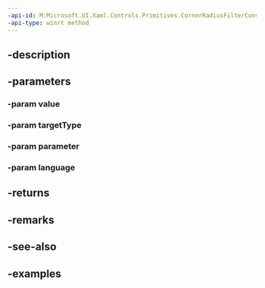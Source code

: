 ```yaml
---
-api-id: M:Microsoft.UI.Xaml.Controls.Primitives.CornerRadiusFilterConverter.Convert(System.Object,Windows.UI.Xaml.Interop.TypeName,System.Object,System.String)
-api-type: winrt method
---
```


## -description

## -parameters

### -param value

### -param targetType

### -param parameter

### -param language

## -returns

## -remarks

## -see-also

## -examples

